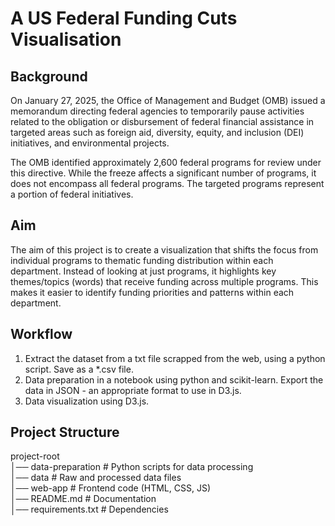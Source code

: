 # A US Federal Funding Cuts Visualisation

## Background 

On January 27, 2025, the Office of Management and Budget (OMB) issued a memorandum directing federal agencies to temporarily pause activities related to the obligation or disbursement of federal financial assistance in targeted areas such as foreign aid, diversity, equity, and inclusion (DEI) initiatives, and environmental projects. 

The OMB identified approximately 2,600 federal programs for review under this directive. While the freeze affects a significant number of programs, it does not encompass all federal programs. The targeted programs represent a portion of federal initiatives. 

## Aim

The aim of this project is to create a visualization that shifts the focus from individual programs to thematic funding distribution within each department. Instead of looking at just programs, it highlights key themes/topics (words) that receive funding across multiple programs. This makes it easier to identify funding priorities and patterns within each department.

## Workflow

1. Extract the dataset from a txt file scrapped from the web, using a python script. Save as a *.csv file.
2. Data preparation in a notebook using python and scikit-learn. Export the data in JSON - an appropriate format to use in D3.js.
3. Data visualization using D3.js.

## Project Structure

project-root  
│── data-preparation  # Python scripts for data processing  
│── data              # Raw and processed data files  
│── web-app           # Frontend code (HTML, CSS, JS)  
│── README.md         # Documentation  
│── requirements.txt  # Dependencies 

